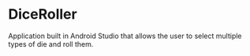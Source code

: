 # DiceRoller
Application built in Android Studio that allows the user to select multiple types of die and roll them.
